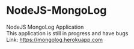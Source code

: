 # NodeJS-MongoLog
NodeJS MongoLog Application <br />
This application is still in progress and have bugs <br />
Link: https://mongolog.herokuapp.com
